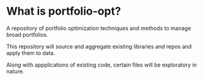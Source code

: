 # What is portfolio-opt? 
A repository of portfolio optimization techniques and methods to manage broad portfolios. 

This repository will source and aggregate existing libraries and repos and apply them to data. 

Along with appplications of existing code, certain files will be exploratory in nature. 


